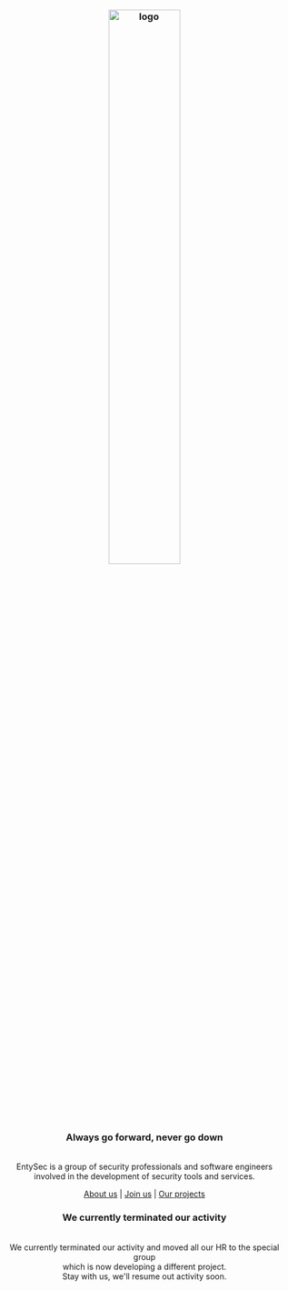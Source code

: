 <h3 align="center"><img src="https://entysec.netlify.app/img/banner.png" alt="logo" width="50%"></h3>

<h3 align="center"><strong>Always go forward, never go down</strong></h4>

<p align="center">
    <br>EntySec is a group of security professionals and software engineers
    <br>involved in the development of security tools and services.
    <br>
    <p align="center"><a href="https://entysec.com">About us</a> | <a href="mailto:entysec@gmail.com?subject=Application to join&body=Describe yourself here...">Join us</a> | <a href="https://github.com/orgs/EntySec/repositories">Our projects</a><p>
</p>

<h3 align="center"><strong>We currently terminated our activity</strong></h4>
<p align="center">
    <br>We currently terminated our activity and moved all our HR to the special group
    <br>which is now developing a different project.
    <br>Stay with us, we'll resume out activity soon.
</p>
